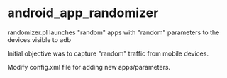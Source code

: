 android_app_randomizer
======================

randomizer.pl launches "random" apps with "random" parameters to the devices visible to adb

Initial objective was to capture "random" traffic from mobile devices.

Modify config.xml file for adding new apps/parameters.
